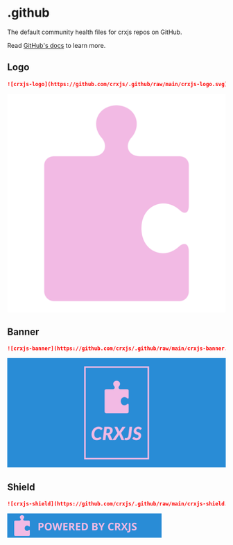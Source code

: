 # .github

The default community health files for crxjs repos on GitHub.

Read [GitHub's docs](https://docs.github.com/en/communities/setting-up-your-project-for-healthy-contributions/creating-a-default-community-health-file) to learn more.

## Logo

```md
![crxjs-logo](https://github.com/crxjs/.github/raw/main/crxjs-logo.svg)
```

![crxjs-logo](https://github.com/crxjs/.github/raw/main/crxjs-logo.svg)

## Banner

```md
![crxjs-banner](https://github.com/crxjs/.github/raw/main/crxjs-banner.png)
```

![crxjs-banner](https://github.com/crxjs/.github/raw/main/crxjs-banner.png)

## Shield

```md
![crxjs-shield](https://github.com/crxjs/.github/raw/main/crxjs-shield.svg)
```

![crxjs-shield](https://github.com/crxjs/.github/raw/main/crxjs-shield.svg)
